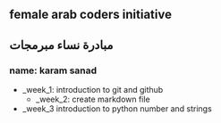  ## female arab coders initiative
 ## مبادرة نساء مبرمجات

 ### name: karam sanad
 * _week_1:
     introduction to git and github
     * _week_2:
         create markdown file
  * _week_3 
       introduction to python number and strings
